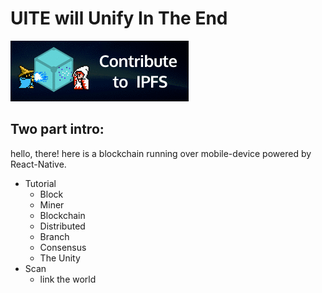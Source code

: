 # UITE will Unify In The End
![](https://raw.githubusercontent.com/jbenet/contribute-ipfs-gif/master/img/contribute.gif)  

## Two part intro:

hello, there! here is a blockchain running over mobile-device powered by React-Native.  


+ Tutorial
  + Block
  + Miner
  + Blockchain
  + Distributed
  + Branch
  + Consensus
  + The Unity
+ Scan
  + link the world
